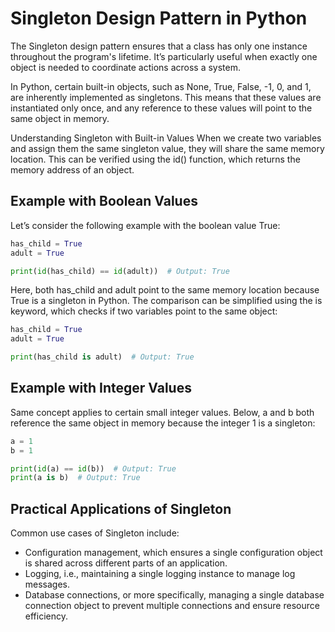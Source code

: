 # Singleton Design Pattern in Python
The Singleton design pattern ensures that a class has only one instance throughout the program's lifetime. It’s particularly useful when exactly one object is needed to coordinate actions across a system.

In Python, certain built-in objects, such as None, True, False, -1, 0, and 1, are inherently implemented as singletons. This means that these values are instantiated only once, and any reference to these values will point to the same object in memory.

Understanding Singleton with Built-in Values
When we create two variables and assign them the same singleton value, they will share the same memory location. This can be verified using the id() function, which returns the memory address of an object.

## Example with Boolean Values
Let’s consider the following example with the boolean value True:

```python
has_child = True
adult = True

print(id(has_child) == id(adult))  # Output: True
```

Here, both has_child and adult point to the same memory location because True is a singleton in Python. The comparison can be simplified using the is keyword, which checks if two variables point to the same object:

```python
has_child = True
adult = True

print(has_child is adult)  # Output: True
```

## Example with Integer Values
Same concept applies to certain small integer values. Below, a and b both reference the same object in memory because the integer 1 is a singleton:

```python
a = 1
b = 1

print(id(a) == id(b))  # Output: True
print(a is b)  # Output: True
```

## Practical Applications of Singleton
Common use cases of Singleton include:

- Configuration management, which ensures a single configuration object is shared across different parts of an application.
- Logging, i.e., maintaining a single logging instance to manage log messages.
- Database connections, or more specifically, managing a single database connection object to prevent multiple connections and ensure resource efficiency.